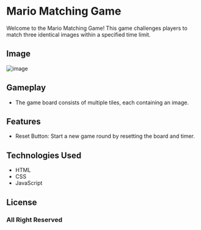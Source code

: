 # Mario Matching Game

Welcome to the Mario Matching Game! This game challenges players to match three identical images within a specified time limit.

## Image

![image](https://github.com/dpvasani/Mario-Matching-Game/assets/109815626/fde14fbe-05fc-4231-9d26-ec8e975a633d)


## Gameplay

- The game board consists of multiple tiles, each containing an image.

## Features

- Reset Button: Start a new game round by resetting the board and timer.

## Technologies Used

- HTML
- CSS
- JavaScript


## License

### All Right Reserved 
